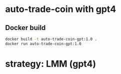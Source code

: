# auto-trade-coin with gpt4

## Docker build

```sh
docker build -t auto-trade-coin-gpt:1.0 .
docker run auto-trade-coin-gpt:1.0
```

# strategy: LMM (gpt4)
